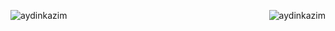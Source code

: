 <p><img align="left" src="https://github-readme-stats.vercel.app/api/top-langs?username=aydinkazim&show_icons=true&locale=en&layout=compact" alt="aydinkazim" /></p>
<p><img align="right" src="https://spotify-github-profile.vercel.app/api/view?uid=je4p1how0jbyca00i7pou4igp&cover_image=true&theme=default" alt="aydinkazim" /></p>





<!--
### Hi there 👋

**aydinkazim/aydinkazim** is a ✨ _special_ ✨ repository because its `README.md` (this file) appears on your GitHub profile.

Here are some ideas to get you started:

- 🔭 I’m currently working on ...
- 🌱 I’m currently learning ...
- 👯 I’m looking to collaborate on ...
- 🤔 I’m looking for help with ...
- 💬 Ask me about ...
- 📫 How to reach me: ...
- 😄 Pronouns: ...
- ⚡ Fun fact: ...
-->
